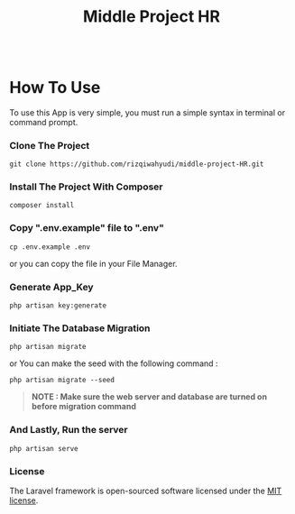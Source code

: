 <h1 align="center">Middle Project HR</h1>
<br><br>

# How To Use
To use this App is very simple, you must run a simple syntax in terminal or command prompt.

### Clone The Project
```
git clone https://github.com/rizqiwahyudi/middle-project-HR.git
```

### Install The Project With Composer
```
composer install
```

### Copy ".env.example" file to ".env"
```
cp .env.example .env
```
or you can copy the file in your File Manager.

### Generate App_Key
```
php artisan key:generate
```

### Initiate The Database Migration
```
php artisan migrate
```
or You can make the seed with the following command :
```
php artisan migrate --seed
```

> **NOTE : Make sure the web server and database are turned on before migration command**
### And Lastly, Run the server
```
php artisan serve
```

### License
The Laravel framework is open-sourced software licensed under the [MIT license](https://opensource.org/licenses/MIT).